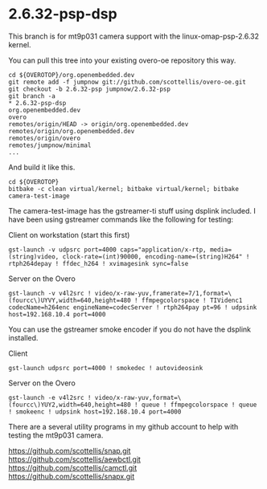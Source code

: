   2.6.32-psp-dsp
=======

This branch is for mt9p031 camera support with the linux-omap-psp-2.6.32 kernel.

You can pull this tree into your existing overo-oe repository this way.

	cd ${OVEROTOP}/org.openembedded.dev
	git remote add -f jumpnow git://github.com/scottellis/overo-oe.git
	git checkout -b 2.6.32-psp jumpnow/2.6.32-psp
	git branch -a
	* 2.6.32-psp-dsp
	org.openembedded.dev
	overo
	remotes/origin/HEAD -> origin/org.openembedded.dev
	remotes/origin/org.openembedded.dev
	remotes/origin/overo
	remotes/jumpnow/minimal
	...


And build it like this.

	cd ${OVEROTOP}
	bitbake -c clean virtual/kernel; bitbake virtual/kernel; bitbake camera-test-image


The camera-test-image has the gstreamer-ti stuff using dsplink included. I have been
using gstreamer commands like the following for testing:

Client on workstation (start this first)

	gst-launch -v udpsrc port=4000 caps="application/x-rtp, media=(string)video, clock-rate=(int)90000, encoding-name=(string)H264" ! rtph264depay ! ffdec_h264 ! xvimagesink sync=false


Server on the Overo

	gst-launch -v v4l2src ! video/x-raw-yuv,framerate=7/1,format=\(fourcc\)UYVY,width=640,height=480 ! ffmpegcolorspace ! TIVidenc1 codecName=h264enc engineName=codecServer ! rtph264pay pt=96 ! udpsink host=192.168.10.4 port=4000


You can use the gstreamer smoke encoder if you do not have the dsplink installed.

Client

	gst-launch udpsrc port=4000 ! smokedec ! autovideosink

Server on the Overo

	gst-launch -e v4l2src ! video/x-raw-yuv,format=\(fourcc\)YUY2,width=640,height=480 ! queue ! ffmpegcolorspace ! queue ! smokeenc ! udpsink host=192.168.10.4 port=4000


There are a several utility programs in my github account to help with testing the
mt9p031 camera.

https://github.com/scottellis/snap.git
https://github.com/scottellis/aewbctl.git
https://github.com/scottellis/camctl.git
https://github.com/scottellis/snapx.git

